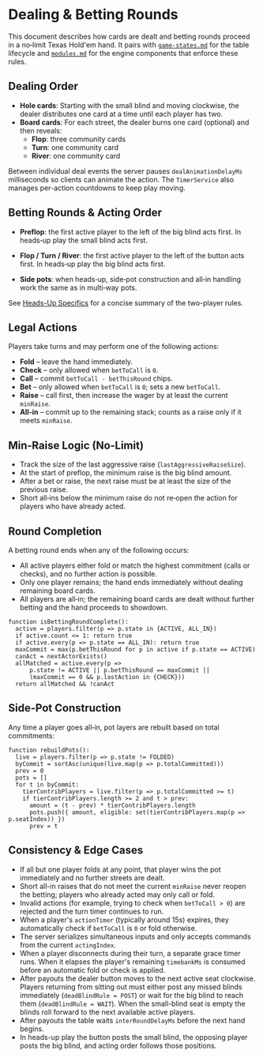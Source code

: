 # Dealing & Betting Rounds

This document describes how cards are dealt and betting rounds proceed in a
no‑limit Texas Hold'em hand. It pairs with [`game-states.md`](./game-states.md)
for the table lifecycle and [`modules.md`](./modules.md) for the engine
components that enforce these rules.

## Dealing Order

- **Hole cards**: Starting with the small blind and moving clockwise, the dealer distributes one card at a time until each player has two.
- **Board cards**: For each street, the dealer burns one card (optional) and then reveals:
  - **Flop**: three community cards
  - **Turn**: one community card
  - **River**: one community card

Between individual deal events the server pauses `dealAnimationDelayMs`
milliseconds so clients can animate the action. The `TimerService` also
manages per-action countdowns to keep play moving.

## Betting Rounds & Acting Order

- **Preflop**: the first active player to the left of the big blind acts first. In heads‑up play the small blind acts first.
- **Flop / Turn / River**: the first active player to the left of the button acts first. In heads‑up play the big blind acts first.

- **Side pots**: when heads‑up, side‑pot construction and all‑in handling work the same as in multi‑way pots.

See [Heads-Up Specifics](./heads-up.md) for a concise summary of the two-player rules.

## Legal Actions

Players take turns and may perform one of the following actions:

- **Fold** – leave the hand immediately.
- **Check** – only allowed when `betToCall` is `0`.
- **Call** – commit `betToCall - betThisRound` chips.
- **Bet** – only allowed when `betToCall` is `0`; sets a new `betToCall`.
- **Raise** – call first, then increase the wager by at least the current `minRaise`.
- **All‑in** – commit up to the remaining stack; counts as a raise only if it meets `minRaise`.

## Min‑Raise Logic (No‑Limit)

- Track the size of the last aggressive raise (`lastAggressiveRaiseSize`).
- At the start of preflop, the minimum raise is the big blind amount.
- After a bet or raise, the next raise must be at least the size of the previous raise.
- Short all‑ins below the minimum raise do not re‑open the action for players who have already acted.

## Round Completion

A betting round ends when any of the following occurs:

- All active players either fold or match the highest commitment (calls or checks), and no further action is possible.
- Only one player remains; the hand ends immediately without dealing remaining board cards.
- All players are all‑in; the remaining board cards are dealt without further betting and the hand proceeds to showdown.

```pseudo
function isBettingRoundComplete():
  active = players.filter(p => p.state in {ACTIVE, ALL_IN})
  if active.count <= 1: return true
  if active.every(p => p.state == ALL_IN): return true
  maxCommit = max(p.betThisRound for p in active if p.state == ACTIVE)
  canAct = nextActorExists()
  allMatched = active.every(p =>
      p.state != ACTIVE || p.betThisRound == maxCommit ||
      (maxCommit == 0 && p.lastAction in {CHECK}))
  return allMatched && !canAct
```

## Side-Pot Construction

Any time a player goes all‑in, pot layers are rebuilt based on total commitments:

```pseudo
function rebuildPots():
  live = players.filter(p => p.state != FOLDED)
  byCommit = sortAsc(unique(live.map(p => p.totalCommitted)))
  prev = 0
  pots = []
  for t in byCommit:
    tierContribPlayers = live.filter(p => p.totalCommitted >= t)
    if tierContribPlayers.length >= 2 and t > prev:
      amount = (t - prev) * tierContribPlayers.length
      pots.push({ amount, eligible: set(tierContribPlayers.map(p => p.seatIndex)) })
      prev = t
```

## Consistency & Edge Cases

- If all but one player folds at any point, that player wins the pot immediately and no further streets are dealt.
- Short all-in raises that do not meet the current `minRaise` never reopen the betting; players who already acted may only call or fold.
- Invalid actions (for example, trying to check when `betToCall > 0`) are rejected and the turn timer continues to run.
- When a player's `actionTimer` (typically around 15s) expires, they automatically check if `betToCall` is `0` or fold otherwise.
- The server serializes simultaneous inputs and only accepts commands from the current `actingIndex`.
- When a player disconnects during their turn, a separate grace timer runs. When it elapses the player's remaining `timebankMs` is consumed before an automatic fold or check is applied.
- After payouts the dealer button moves to the next active seat clockwise. Players returning from sitting out must either post any missed blinds immediately (`deadBlindRule = POST`) or wait for the big blind to reach them (`deadBlindRule = WAIT`). When the small-blind seat is empty the blinds roll forward to the next available active players.
- After payouts the table waits `interRoundDelayMs` before the next hand begins.
- In heads-up play the button posts the small blind, the opposing player posts the big blind, and acting order follows those positions.
